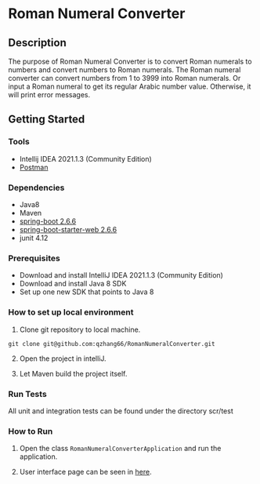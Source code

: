 # Roman Numeral Converter

## Description

The purpose of Roman Numeral Converter is to convert Roman numerals to numbers and convert numbers to Roman numerals.
The Roman numeral converter can convert numbers from 1 to 3999 into Roman numerals. Or input a Roman numeral to get its
regular Arabic number value. Otherwise, it will print error messages.

## Getting Started

### Tools

* Intellij IDEA 2021.1.3 (Community Edition)
* [Postman](https://www.postman.com/downloads/)

### Dependencies

* Java8
* Maven
* [spring-boot 2.6.6](https://start.spring.io/)
* [spring-boot-starter-web 2.6.6](https://mvnrepository.com/artifact/org.springframework.boot/spring-boot-starter-web/2.6.6)
* junit 4.12

### Prerequisites

* Download and install IntelliJ IDEA 2021.1.3 (Community Edition)
* Download and install Java 8 SDK
* Set up one new SDK that points to Java 8

### How to set up local environment

1. Clone git repository to local machine.

```
git clone git@github.com:qzhang66/RomanNumeralConverter.git 
```

2. Open the project in intelliJ.

3. Let Maven build the project itself.

### Run Tests

All unit and integration tests can be found under the directory scr/test

### How to Run

1. Open the class ```RomanNumeralConverterApplication``` and run the application.

2. User interface page can be seen in [here](http://localhost:8080/index.html).




